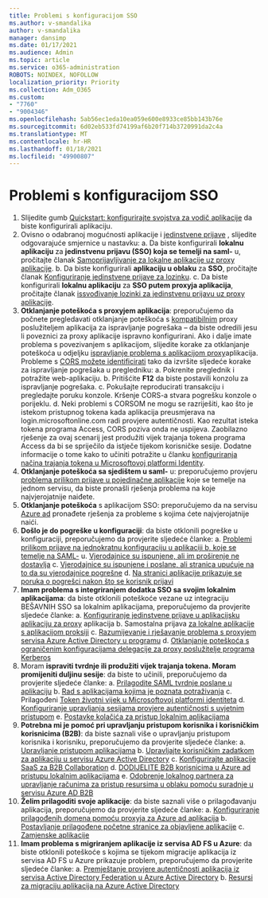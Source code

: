 ```yaml
---
title: Problemi s konfiguracijom SSO
ms.author: v-smandalika
author: v-smandalika
manager: dansimp
ms.date: 01/17/2021
ms.audience: Admin
ms.topic: article
ms.service: o365-administration
ROBOTS: NOINDEX, NOFOLLOW
localization_priority: Priority
ms.collection: Adm_O365
ms.custom:
- "7760"
- "9004346"
ms.openlocfilehash: 5ab56ec1eda10ea059e600e8933ce85bb143b76e
ms.sourcegitcommit: 6d02eb533fd74199af6b20f714b3720991da2c4a
ms.translationtype: MT
ms.contentlocale: hr-HR
ms.lasthandoff: 01/18/2021
ms.locfileid: "49900807"
---
```

# <a name="sso-configuration-issues"></a>Problemi s konfiguracijom SSO

1. Slijedite gumb [Quickstart: konfigurirajte svojstva za vodič aplikacije](https://docs.microsoft.com/azure/active-directory/manage-apps/add-application-portal-configure) da biste konfigurirali aplikaciju.
2. Ovisno o odabranoj mogućnosti aplikacije i [jedinstvene prijave](https://docs.microsoft.com/azure/active-directory/manage-apps/sso-options) , slijedite odgovarajuće smjernice u nastavku: a. Da biste konfigurirali **lokalnu aplikaciju** za **jedinstvenu prijavu (SSO) koja se temelji na saml-** u, pročitajte članak [Samoprijavljivanje za lokalne aplikacije uz proxy aplikacije](https://docs.microsoft.com/azure/active-directory/manage-apps/application-proxy-configure-single-sign-on-on-premises-apps).
    b. Da biste konfigurirali **aplikaciju u oblaku** za **SSO**, pročitajte članak [Konfiguriranje jedinstvene prijave za lozinku](https://docs.microsoft.com/azure/active-directory/manage-apps/configure-password-single-sign-on-non-gallery-applications).
    c. Da biste konfigurirali **lokalnu aplikaciju** za **SSO putem proxyja aplikacija**, pročitajte članak [issvođivanje lozinki za jedinstvenu prijavu uz proxy aplikacije](https://docs.microsoft.com/azure/active-directory/manage-apps/application-proxy-configure-single-sign-on-password-vaulting).
3. **Otklanjanje poteškoća s proxyjem aplikacija**: preporučujemo da počnete pregledavati otklanjanje poteškoća s [kompatibilnim](https://docs.microsoft.com/azure/active-directory/manage-apps/application-proxy-debug-connectors) proxy poslužiteljem aplikacija za ispravljanje pogrešaka – da biste odredili jesu li poveznici za proxy aplikacije ispravno konfigurirani. Ako i dalje imate problema s povezivanjem s aplikacijom, slijedite korake za otklanjanje poteškoća u odjeljku [ispravljanje problema s aplikacijom proxy](https://docs.microsoft.com/azure/active-directory/manage-apps/application-proxy-debug-apps)aplikacija. Probleme s [CORS možete identificirati](https://docs.microsoft.com/azure/active-directory/manage-apps/application-proxy-understand-cors-issues#understand-and-identify-cors-issues) tako da izvršite sljedeće korake za ispravljanje pogrešaka u pregledniku: a. Pokrenite preglednik i potražite web-aplikaciju.
    b. Pritišćite **F12** da biste postavili konzolu za ispravljanje pogrešaka.
    c. Pokušajte reproducirati transakciju i pregledajte poruku konzole. Kršenje CORS-a stvara pogrešku konzole o porijeklu.
    d. Neki problemi s CORSOM ne mogu se razriješiti, kao što je istekom pristupnog tokena kada aplikacija preusmjerava na login.microsoftonline.com radi provjere autentičnosti. Kao rezultat isteka tokena programa Access, CORS poziva onda ne uspijeva. Zaobilazno rješenje za ovaj scenarij jest produžiti vijek trajanja tokena programa Access da bi se spriječilo da istječe tijekom korisničke sesije. Dodatne informacije o tome kako to učiniti potražite u članku [konfiguriranja načina trajanja tokena u Microsoftovoj platformi Identity](https://docs.microsoft.com/azure/active-directory/develop/active-directory-configurable-token-lifetimes).
4. **Otklanjanje poteškoća sa sjedištem u saml-** u: preporučujemo provjeru [problema prilikom prijave u pojedinačne aplikacije](https://docs.microsoft.com/azure/active-directory/manage-apps/application-sign-in-problem-federated-sso-gallery) koje se temelje na jednom servisu, da biste pronašli rješenja problema na koje najvjerojatnije naiđete.
5. **Otklanjanje poteškoća** s aplikacijom SSO: preporučujemo da na servisu [Azure ad](https://docs.microsoft.com/azure/active-directory/manage-apps/troubleshoot-password-based-sso) pronađete rješenja za probleme s kojima ćete najvjerojatnije naići.
6. **Došlo je do pogreške u konfiguraciji**: da biste otklonili pogreške u konfiguraciji, preporučujemo da provjerite sljedeće članke: a. [Problemi prilikom prijave na jednokratnu konfiguraciju u aplikaciji b, koje se temelje na SAML-](https://docs.microsoft.com/azure/active-directory/manage-apps/application-sign-in-problem-federated-sso-gallery) u. [Vjerodajnice su ispunjene, ali im proširenje ne dostavlja](https://docs.microsoft.com/azure/active-directory/manage-apps/troubleshoot-password-based-sso#credentials-are-filled-in-but-the-extension-does-not-submit-them) c. [Vjerodajnice su ispunjene i poslane, ali stranica upućuje na to da su vjerodajnice pogrešne](https://docs.microsoft.com/azure/active-directory/manage-apps/troubleshoot-password-based-sso) d. [Na stranici aplikacije prikazuje se poruka o pogrešci nakon što se korisnik prijavi](https://docs.microsoft.com/azure/active-directory/manage-apps/application-sign-in-problem-application-error)
7. **Imam problema s integriranjem dodatka SSO sa svojim lokalnim aplikacijama**: da biste otklonili poteškoće vezane uz integraciju BEŠAVNIH SSO sa lokalnim aplikacijama, preporučujemo da provjerite sljedeće članke: a. [Konfiguriranje jedinstvene prijave u aplikacijsku aplikaciju za proxy](https://docs.microsoft.com/azure/active-directory/manage-apps/application-proxy-config-sso-how-to) aplikacija b. Samostalna prijava [za lokalne aplikacije s aplikacijom proksiji](https://docs.microsoft.com/azure/active-directory/manage-apps/application-proxy-configure-single-sign-on-on-premises-apps) c. [Razumijevanje i rješavanje problema s proxyjem servisa Azure Active Directory u programu](https://docs.microsoft.com/azure/active-directory/manage-apps/application-proxy-understand-cors-issues#solutions-for-application-proxy-cors-issues) d. [Otklanjanje poteškoća s ograničenim konfiguracijama delegacije za proxy poslužitelje programa Kerberos](https://docs.microsoft.com/azure/active-directory/manage-apps/application-proxy-back-end-kerberos-constrained-delegation-how-to)
8. Moram **ispraviti tvrdnje ili produžiti vijek trajanja tokena. Moram promijeniti duljinu sesije**: da biste to učinili, preporučujemo da provjerite sljedeće članke: a. [Prilagodite SAML tvrdnje poslane u aplikaciju](https://docs.microsoft.com/azure/active-directory/develop/active-directory-claims-mapping) b. [Rad s aplikacijama kojima je poznata potraživanja](https://docs.microsoft.com/azure/active-directory/manage-apps/application-proxy-configure-for-claims-aware-applications) c. Prilagođeni [Token životni vijek u Microsoftovoj platformi identiteta](https://docs.microsoft.com/azure/active-directory/develop/active-directory-configurable-token-lifetimes) d. [Konfiguriranje upravljanja sesijama provjere autentičnosti s uvjetnim pristupom](https://docs.microsoft.com/azure/active-directory/conditional-access/howto-conditional-access-session-lifetime) e. [Postavke kolačića za pristup lokalnim aplikacijama](https://docs.microsoft.com/azure/active-directory/manage-apps/application-proxy-configure-cookie-settings)
9. **Potrebna mi je pomoć pri upravljanju pristupom korisnika i korisničkim korisnicima (B2B)**: da biste saznali više o upravljanju pristupom korisnika i korisniku, preporučujemo da provjerite sljedeće članke: a. [Upravljanje pristupom aplikacijama](https://docs.microsoft.com/azure/active-directory/manage-apps/what-is-access-management) b. [Upravljajte korisničkim zadatkom za aplikaciju u servisu Azure Active Directory](https://docs.microsoft.com/azure/active-directory/manage-apps/assign-user-or-group-access-portal) c. [Konfigurirajte aplikacije SaaS za B2B Collaboration](https://docs.microsoft.com/azure/active-directory/external-identities/configure-saas-apps) d. [DODIJELITE B2B korisnicima u Azure ad pristupu lokalnim aplikacijama](https://docs.microsoft.com/azure/active-directory/external-identities/configure-saas-apps) e. [Odobrenje lokalnog partnera za upravljanje računima za pristup resursima u oblaku pomoću suradnje u servisu Azure AD B2B](https://docs.microsoft.com/azure/active-directory/external-identities/hybrid-on-premises-to-cloud)
10. **Želim prilagoditi svoje aplikacije**: da biste saznali više o prilagođavanju aplikacija, preporučujemo da provjerite sljedeće članke: a. [Konfiguriranje prilagođenih domena pomoću proxyja za Azure ad aplikacija](https://docs.microsoft.com/azure/active-directory/manage-apps/application-proxy-configure-custom-domain) b. [Postavljanje prilagođene početne stranice za objavljene aplikacije](https://docs.microsoft.com/azure/active-directory/manage-apps/application-proxy-configure-custom-home-page) c. [Zamjenske aplikacije](https://docs.microsoft.com/azure/active-directory/manage-apps/application-proxy-wildcard)
11. **Imam problema s migriranjem aplikacije iz servisa AD FS u Azure**: da biste otklonili poteškoće s kojima se tijekom migracije aplikacija iz servisa AD FS u Azure prikazuje problem, preporučujemo da provjerite sljedeće članke: a. [Premještanje provjere autentičnosti aplikacija iz servisa Active Directory Federation u Azure Active Directory](https://docs.microsoft.com/azure/active-directory/manage-apps/migrate-adfs-apps-to-azure) b. [Resursi za migraciju aplikacija na Azure Active Directory](https://docs.microsoft.com/azure/active-directory/manage-apps/migration-resources)

